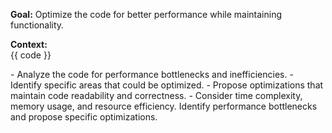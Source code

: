 **Goal:** Optimize the code for better performance while maintaining functionality.

**Context:**  
{{ code }}

<instructions>
- Analyze the code for performance bottlenecks and inefficiencies.  
- Identify specific areas that could be optimized.  
- Propose optimizations that maintain code readability and correctness.  
- Consider time complexity, memory usage, and resource efficiency.
</instructions>

<task>
Identify performance bottlenecks and propose specific optimizations.
</task> 